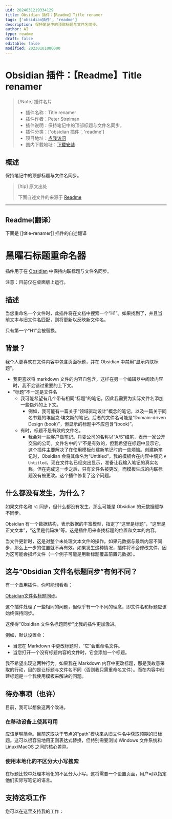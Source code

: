 ```yaml
---
uid: 2024031219334129
title: Obsidian 插件：【Readme】Title renamer
tags: ['obsidian插件', 'readme']
description: 保持笔记中的顶部标题与文件名同步。
author: AI
type: readme
draft: false
editable: false
modified: 20230101000000
---
```


# Obsidian 插件：【Readme】Title renamer

> [!Note] 插件名片
> - 插件名称：Title renamer
> - 插件作者：Peter Strøiman
> - 插件说明：保持笔记中的顶部标题与文件名同步。
> - 插件分类：['obsidian 插件 ', 'readme']
> - 项目地址：[点我访问](https://github.com/stroiman/obsidian-title-sync)
> - 国内下载地址：[下载安装](https://pkmer.cn/products/plugin/pluginMarket/?title-renamer)

## 概述

保持笔记中的顶部标题与文件名同步。

> [!tip] 原文出处
>
>下面自述文件的来源于 [Readme](https://ghproxy.net/https://raw.githubusercontent.com/stroiman/obsidian-title-sync/main/README.md)

---

## Readme(翻译）

下面是 [[title-renamer]] 插件的自述翻译

# 黑曜石标题重命名器

插件用于在 [Obsidian](https://obsidian.md) 中保持内联标题与文件名同步。

注意：目前仅在桌面版上运行。

## 描述

当您重命名一个文件时，此插件将在文档中搜索一个“H1”。如果找到了，并且当前文本与旧文件名匹配，则将更新以反映新文件名。

只有第一个“H1”会被替换。

## 背景？

我个人更喜欢在文件内容中包含页面标题，并在 Obsidian 中禁用“显示内联标题”。

- 我更喜欢将 markdown 文件的内容自包含，这样在另一个编辑器中阅读内容时，我不会错过重要的上下文。
- “标题”不一定是文件名
  - 我可能希望有几个带有相同“标题”的笔记，因此我需要为实际文件名添加一些额外的上下文。
    - 例如，我可能有一篇关于“领域驱动设计”概念的笔记，以及一篇关于同名书籍的埃里克·埃文斯的笔记。后者的文件名可能是“Domain-driven Design (book)”，但显示的标题中不应包含“(book)”。
  - 有时，标题不是有效的文件名。
    - 我会对一些客户做笔记。丹麦公司的名称以“A/S”结尾，表示一家公开交易的公司。文件名中的“/”不是有效的，但我希望在标题中显示它。
这个插件主要解决了在使用模板创建新笔记时的一些烦恼。创建新笔记时，Obsidian 会将其命名为“Untitled”。我的模板会在内容中填充 `# Untitled`。现在文件名已经突出显示，准备让我输入笔记的真实名称。但在完成这一步之后，只有文件名被更改，而模板生成的内联标题没有被更改。这个插件修复了这个问题。

## 什么都没有发生，为什么？

如果文件名和 `h1` 同步，但什么都没有发生，那么可能是 Obsidian 的元数据缓存不同步。

Obsidian 有一个数据结构，表示数据的丰富模型，指定了“这里是标题”，“这里是正文文本”，“这里是代码块”等。这是插件用来查找标题的位置和文本的内容。

当文件更新时，这是对整个未处理文本文件的操作。如果元数据与最新内容不同步，那么上一步的位置就不再有效。如果发生这种情况，插件将不会修改文件，因为这可能会损坏文件（一个例子可能是用新标题覆盖前置元数据）。

## 这与“Obsidian 文件名标题同步”有何不同？

有一个备用插件，你可能想看看：

[Obsidian文件名标题同步](https://github.com/dvcrn/obsidian-filename-heading-sync)。

这个插件处理了一些相同的问题，但似乎有一个不同的理念，即文件名和标题应该始终保持同步。

这使得“Obsidian 文件名标题同步”比我的插件更加激进。

例如，默认设置会：

- 当您在 Markdown 中更改标题时，“它”会重命名文件。
- 当您打开一个没有标题内容的文件时，它会添加一个标题。

我不希望出现这两种行为。如果我在 Markdown 内容中更改标题，那是我故意采取的行动，目的是让标题与文件名不同（否则我只需重命名文件）。而在内容中创建标题是一个我使用模板来解决的问题。

## 待办事项（也许）

目前，我可以想象这两个改进。

### 在移动设备上使其可用

应该足够简单。目前这取决于节点的“path”模块来从旧文件名中获取预期的旧标题。这可以很容易地用正则表达式替换，但特别需要测试 Windows 文件系统和 Linux/MacOS 之间的核心差异。

### 使用本地化的不区分大小写搜索

在标题比较中处理本地化的不区分大小写。这将需要一个设置页面，用户可以指定他们实际写笔记的语言。

## 支持这项工作

您可以在这里支持我的工作：
